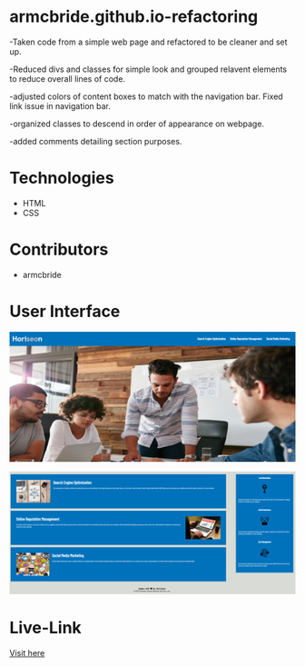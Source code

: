 # armcbride.github.io-refactoring

-Taken code from a simple web page and refactored to be cleaner and set up.

-Reduced divs and classes for simple look and grouped relavent elements to reduce overall lines of code.

-adjusted colors of content boxes to match with the navigation bar. Fixed link issue in navigation bar.

-organized classes to descend in order of appearance on webpage.

-added comments detailing section purposes.


# Technologies
- HTML
- CSS

# Contributors
- armcbride

# User Interface 
![front-page](./images/refactoring-screenshot1.png)


![main-body](./images/refactoring-screenshot2.png)

# Live-Link
<a href="https://armcbride.github.io/armcbride.github.io-refactoring/"> Visit here</a>

